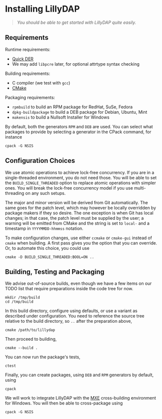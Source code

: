 # Installing LillyDAP

> *You should be able to get started with LillyDAP quite easily.*


## Requirements

Runtime requirements:

  * [Quick DER](http://github.com/vanrein/quick-der)
  * We may add `libpcre` later, for optional attrtype syntax checking

Building requirements:

  * C compiler (we test with `gcc`)
  * [CMake](https://cmake.org)

Packaging requirements:

  * `rpmbuild` to build an RPM package for RedHat, SuSe, Fedora
  * `dpkg-buildpackage` to build a DEB package for Debian, Ubuntu, Mint
  * `makensis` to build a Nullsoft Installer for Windows

By default, both the generators `RPM` and `DEB` are used.
You can select what packages to provide by selecting a generator in the
CPack command, for instance

    cpack -G NSIS


## Configuration Choices

We use atomic operations to achieve lock-free concurrency.  If you are in a
single-threaded environment, you do not need those.  You will be able to set
the `BUILD_SINGLE_THREADED` option to replace atomic operations with simpler
ones.  You will break the lock-free concurrency model if you use
multi-threading on any such setups.

The major and minor version will be derived from Git automatically.  The
same goes for the patch level, which may however be locally overridden by
package makers if they so desire.  The one exception is when Git has local
changes; in that case, the patch level must be supplied by the user; a
warning will be emitted from CMake and the string is set to `local-` and
a timestamp in `YYYYMMDD-hhmmss` notation.

To make configuration changes, use either `ccmake` or `cmake-gui` instead
of `cmake` when building.  A first pass gives you the option that you can
override.  Or, to automate this choice, you could use

    cmake -D BUILD_SINGLE_THREADED:BOOL=ON ..


## Building, Testing and Packaging

We advise out-of-source builds, even though we have a few items on our
TODO list that require preparations inside the code tree for now.

    mkdir /tmp/build
    cd /tmp/build

In this build directory, configure using defaults, or use a variant as
described under configuration.  You need to reference the source tree
relative to the build directory, so `..` after the preparation above,

    cmake /path/to/lillydap

Then proceed to building,

    cmake --build .

You can now run the package's tests,

    ctest

Finally, you can create packages, using `DEB` and `RPM` generators by
default, using

    cpack

We will work to integrate LillyDAP with the [MXE](http://mxe.cc)
cross-building environment for Windows.  You will then be able to
cross-package using

    cpack -G NSIS

